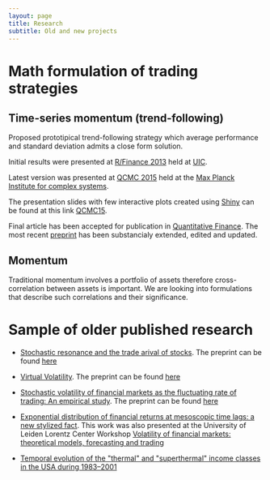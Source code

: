 ```yaml
---
layout: page
title: Research
subtitle: Old and new projects
---
```


# Math formulation of trading strategies

## Time-series momentum (trend-following)

Proposed prototipical trend-following strategy which average performance and standard deviation admits a close form solution. 

Initial results were presented at [R/Finance 2013](http://www.rinfinance.com/RinFinance2013/agenda/) held at [UIC](http://business.uic.edu/recruiterscompanies/icfd). 

Latest version was presented at [QCMC 2015](http://www.mpipks-dresden.mpg.de/~qcmc15/) held at the [Max Planck Institute for complex systems](https://www.mpipks-dresden.mpg.de/). 

The presentation slides with few interactive plots created using [Shiny](http://shiny.rstudio.com/) can be found at this link [QCMC15](https://idatafactory.shinyapps.io/QCMC15).

Final article has been accepted for publication in [Quantitative Finance](https://doi.org/10.1080/14697688.2017.1417621). The most recent [preprint](trendF.pdf) has been substancialy extended, edited and updated.

## Momentum

Traditional momentum involves a portfolio of assets therefore cross-correlation between assets is important. We are looking into formulations that describe such correlations and their significance. 

# Sample of older published research

- [Stochastic resonance and the trade arival of stocks](http://www.tandfonline.com/doi/abs/10.1080/14697680903067146). The preprint can be found [here](http://arxiv.org/abs/0807.0925)

- [Virtual Volatility](http://www.sciencedirect.com/science/article/pii/S0378437106010648). The preprint can be found [here](http://arxiv.org/abs/physics/0607101)

- [Stochastic volatility of financial markets as the fluctuating rate of trading: An empirical study](http://www.sciencedirect.com/science/article/pii/S0378437107003305). The preprint can be found [here](http://arxiv.org/abs/physics/0608299)

- [Exponential distribution of financial returns at mesoscopic time lags: a new stylized fact](http://www.sciencedirect.com/science/article/pii/S0378437104009409). This work was also presented at the University of Leiden Lorentz Center Workshop [Volatility of financial markets: theoretical models, forecasting and trading](https://www.lorentzcenter.nl/lc/web/2004/119/info.php3?wsid=119)

- [Temporal evolution of the "thermal" and "superthermal" income classes in the USA during 1983–2001](http://iopscience.iop.org/article/10.1209/epl/i2004-10330-3/meta;jsessionid=2AB63590E0C28B48533A61C330BD143B.c4.iopscience.cld.iop.org)

